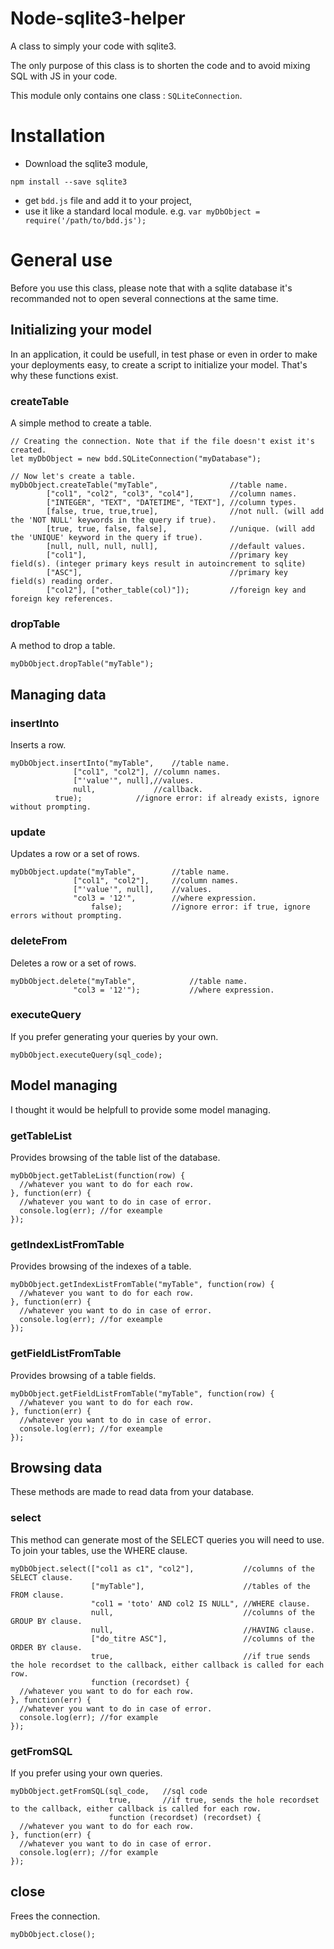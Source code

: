 # Node-sqlite3-helper
A class to simply your code with sqlite3.

The only purpose of this class is to shorten the code and to avoid mixing SQL with JS in your code.

This module only contains one class : `SQLiteConnection`.

# Installation

* Download the sqlite3 module,
```
npm install --save sqlite3
```

* get `bdd.js` file and add it to your project,
* use it like a standard local module. e.g. `var myDbObject = require('/path/to/bdd.js');`

# General use

Before you use this class, please note that with a sqlite database it's recommanded not to open several connections at the same time.

## Initializing your model

In an application, it could be usefull, in test phase or even in order to make your deployments easy, to create a script to initialize your model. That's why these functions exist.

### createTable

A simple method to create a table.

```
// Creating the connection. Note that if the file doesn't exist it's created.
let myDbObject = new bdd.SQLiteConnection("myDatabase");

// Now let's create a table.
myDbObject.createTable("myTable", 			     //table name.
		["col1", "col2", "col3", "col4"],	     //column names.
		["INTEGER", "TEXT", "DATETIME", "TEXT"], //column types.
		[false, true, true,true],                //not null. (will add the 'NOT NULL' keywords in the query if true).
		[true, true, false, false],	 	         //unique. (will add the 'UNIQUE' keyword in the query if true).
		[null, null, null, null], 		         //default values.
		["col1"],	 			                 //primary key field(s). (integer primary keys result in autoincrement to sqlite)
		["ASC"], 				                 //primary key field(s) reading order.
		["col2"], ["other_table(col)"]);         //foreign key and foreign key references.
```

### dropTable

A method to drop a table.

```
myDbObject.dropTable("myTable");
```

## Managing data

### insertInto

Inserts a row.

```
myDbObject.insertInto("myTable",   	//table name.
		      ["col1", "col2"], //column names.
		      ["'value'", null],//values.
		      null,             //callback.
          true);			//ignore error: if already exists, ignore without prompting.
```

### update

Updates a row or a set of rows.

```
myDbObject.update("myTable",      	//table name.
		      ["col1", "col2"],     //column names.
		      ["'value'", null],    //values.
		      "col3 = '12'",        //where expression.
          	      false);		    //ignore error: if true, ignore errors without prompting.
```

### deleteFrom

Deletes a row or a set of rows.

```
myDbObject.delete("myTable",      		//table name.
		      "col3 = '12'");           //where expression.
```

### executeQuery

If you prefer generating your queries by your own.

```
myDbObject.executeQuery(sql_code);
```

## Model managing

I thought it would be helpfull to provide some model managing.

### getTableList

Provides browsing of the table list of the database.

```
myDbObject.getTableList(function(row) {
  //whatever you want to do for each row.
}, function(err) {
  //whatever you want to do in case of error.
  console.log(err); //for exeample
});
```

### getIndexListFromTable

Provides browsing of the indexes of a table.

```
myDbObject.getIndexListFromTable("myTable", function(row) {
  //whatever you want to do for each row.
}, function(err) {
  //whatever you want to do in case of error.
  console.log(err); //for exeample
});
```

### getFieldListFromTable

Provides browsing of a table fields.

```
myDbObject.getFieldListFromTable("myTable", function(row) {
  //whatever you want to do for each row.
}, function(err) {
  //whatever you want to do in case of error.
  console.log(err); //for exeample
});
```

## Browsing data

These methods are made to read data from your database.

### select

This method can generate most of the SELECT queries you will need to use. To join your tables, use the WHERE clause.

```
myDbObject.select(["col1 as c1", "col2"],           //columns of the SELECT clause.
                  ["myTable"],                      //tables of the FROM clause.
                  "col1 = 'toto' AND col2 IS NULL", //WHERE clause.
                  null,                             //columns of the GROUP BY clause.
                  null,                             //HAVING clause.
                  ["do_titre ASC"],                 //columns of the ORDER BY clause.
                  true,                             //if true sends the hole recordset to the callback, either callback is called for each row. 
                  function (recordset) { 
  //whatever you want to do for each row.
}, function(err) {
  //whatever you want to do in case of error.
  console.log(err); //for example
});
```

### getFromSQL

If you prefer using your own queries.

```
myDbObject.getFromSQL(sql_code,   //sql code
                      true,       //if true, sends the hole recordset to the callback, either callback is called for each row.
                      function (recordset) (recordset) { 
  //whatever you want to do for each row.
}, function(err) {
  //whatever you want to do in case of error.
  console.log(err); //for example
}); 
```

## close

Frees the connection.

```
myDbObject.close();
```
